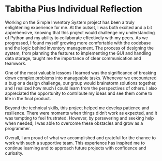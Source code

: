 # Tabitha Pius Individual Reflection

Working on the Simple Inventory System project has been a truly enlightening experience for me. At the outset, I was both excited and a bit apprehensive, knowing that this project would challenge my understanding of Python and my ability to collaborate effectively with my peers. As we progressed, I found myself growing more comfortable with the codebase and the logic behind inventory management. The process of designing the system, from planning the features to implementing the GUI and handling data storage, taught me the importance of clear communication and teamwork.

One of the most valuable lessons I learned was the significance of breaking down complex problems into manageable tasks. Whenever we encountered a bug or a design challenge, our group would brainstorm solutions together, and I realized how much I could learn from the perspectives of others. I also appreciated the opportunity to contribute my ideas and see them come to life in the final product.

Beyond the technical skills, this project helped me develop patience and resilience. There were moments when things didn’t work as expected, and it was tempting to feel frustrated. However, by persevering and seeking help when needed, I was able to overcome these obstacles and grow as a programmer.

Overall, I am proud of what we accomplished and grateful for the chance to work with such a supportive team. This experience has inspired me to continue learning and to approach future projects with confidence and curiosity.
